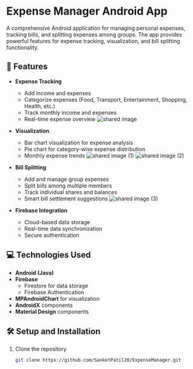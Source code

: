 # Expense Manager Android App

A comprehensive Android application for managing personal expenses, tracking bills, and splitting expenses among groups. The app provides powerful features for expense tracking, visualization, and bill splitting functionality.

## 🚀 Features

- **Expense Tracking**
  - Add income and expenses
  - Categorize expenses (Food, Transport, Entertainment, Shopping, Health, etc.)
  - Track monthly income and expenses
  - Real-time expense overview
 ![shared image](https://github.com/user-attachments/assets/ca7a727f-3d1d-4fa1-b8c7-13633bf02f23)

- **Visualization**
  - Bar chart visualization for expense analysis
  - Pie chart for category-wise expense distribution
  - Monthly expense trends
![shared image (1)](https://github.com/user-attachments/assets/23cc1b55-0eae-409f-88b4-dbb8bef349de)
![shared image (2)](https://github.com/user-attachments/assets/5c41b90b-568f-42b4-aa08-81668f331ec7)


- **Bill Splitting**
  - Add and manage group expenses
  - Split bills among multiple members
  - Track individual shares and balances
  - Smart bill settlement suggestions
![shared image (3)](https://github.com/user-attachments/assets/6c85beeb-50bb-4a97-adbd-7b72de103543)


- **Firebase Integration**
  - Cloud-based data storage
  - Real-time data synchronization
  - Secure authentication

## 💻 Technologies Used

- **Android (Java)**
- **Firebase**
  - Firestore for data storage
  - Firebase Authentication
- **MPAndroidChart** for visualization
- **AndroidX** components
- **Material Design** components


## 🛠️ Setup and Installation

1. Clone the repository
   ```bash
   git clone https://github.com/SanketPatil20/ExpenseManager.git
